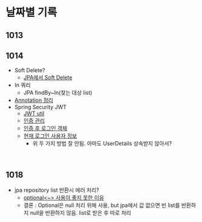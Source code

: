 # 날짜별 기록

## 1013

## 1014
- Soft Delete?
  - [JPA에서 Soft Delete](https://velog.io/@nmrhtn7898/JPA-JPA-Hibernate-%EA%B8%B0%EB%B0%98%EC%9D%98-%EA%B0%9C%EB%B0%9C-%ED%99%98%EA%B2%BD%EC%97%90%EC%84%9C-Soft-Delete-%EA%B5%AC%ED%98%84%ED%95%98%EA%B8%B0)
- In 쿼리
  - JPA findBy~In(찾는 대상 list)
- [Annotation 정리](https://velog.io/@gillog/Spring-Annotation-%EC%A0%95%EB%A6%AC)
- Spring Security JWT
  - [JWT util](https://velog.io/@dhk22/Spring-Security-%ED%86%A0%ED%81%B0%EB%B0%A9%EC%8B%9D-%EC%9D%B8%EC%A6%9D-JWT)
  - [인증 관리](https://velog.io/@_koiil/SpringBoot-JWT%EB%A1%9C-%EC%9D%B8%EC%A6%9D-%EA%B4%80%EB%A6%AC%ED%95%98%EA%B8%B0)
  - [인증 후 로그인 객체](https://djunnni.gitbook.io/springboot/2019-11-30)
  - [현재 로그인 사용자 정보](https://itstory.tk/entry/Spring-Security-%ED%98%84%EC%9E%AC-%EB%A1%9C%EA%B7%B8%EC%9D%B8%ED%95%9C-%EC%82%AC%EC%9A%A9%EC%9E%90-%EC%A0%95%EB%B3%B4-%EA%B0%80%EC%A0%B8%EC%98%A4%EA%B8%B0)
    - 위 두 가지 방법 잘 안됨. 아마도 UserDetails 상속받지 않아서?
 
 </br>
 
## 1018
- jpa repository list 반환시 에러 처리?
  - [optional<~<list>> 사용이 좋지 못한 이유](https://velog.io/@hnsoo/JPA-%EC%9E%98%EB%AA%BB%EB%90%9C-%ED%91%9C%ED%98%84-OptionalListobject)
  - 결론 : Optional은 null 처리 위해 사용, but jpa에서 값 없으면 빈 list를 반환하지 null을 반환하지 않음. list로 받은 후 따로 처리 
